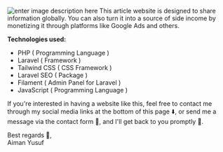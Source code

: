 ![enter image description here](https://aimanyusuf.site/storage/portfolio/01J92VS57YS108H9SB1VC29K6W.png)
This article website is designed to share information globally. You can also turn it into a source of side income by monetizing it through platforms like Google Ads and others.

**Technologies used:**

-   PHP ( Programming Language )
-   Laravel ( Framework )
-   Tailwind CSS ( CSS Framework )
-   Laravel SEO ( Package )
-   Filament ( Admin Panel for Laravel )
-   JavaScript ( Programming Language )

If you're interested in having a website like this, feel free to contact me through my social media links at the bottom of this page ⬇️, or send me a message via the contact form 📩, and I'll get back to you promptly 🙌.

Best regards 🤝,  
Aiman Yusuf
